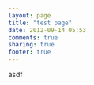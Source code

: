 ```yaml
---
layout: page
title: "test page"
date: 2012-09-14 05:53
comments: true
sharing: true
footer: true
---
```



asdf
